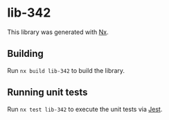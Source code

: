 # lib-342

This library was generated with [Nx](https://nx.dev).

## Building

Run `nx build lib-342` to build the library.

## Running unit tests

Run `nx test lib-342` to execute the unit tests via [Jest](https://jestjs.io).
